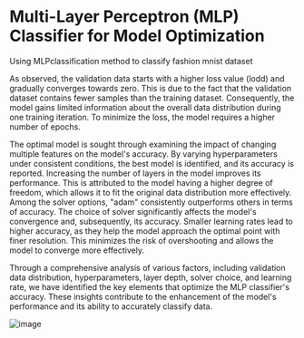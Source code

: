 # Multi-Layer Perceptron (MLP) Classifier for Model Optimization
Using MLPclassification method to classify fashion mnist dataset

As observed, the validation data starts with a higher loss value (lodd) and gradually converges towards zero. This is due to the fact that the validation dataset contains fewer samples than the training dataset. Consequently, the model gains limited information about the overall data distribution during one training iteration. To minimize the loss, the model requires a higher number of epochs.

The optimal model is sought through examining the impact of changing multiple features on the model's accuracy. By varying hyperparameters under consistent conditions, the best model is identified, and its accuracy is reported. Increasing the number of layers in the model improves its performance. This is attributed to the model having a higher degree of freedom, which allows it to fit the original data distribution more effectively. Among the solver options, "adam" consistently outperforms others in terms of accuracy. The choice of solver significantly affects the model's convergence and, subsequently, its accuracy. Smaller learning rates lead to higher accuracy, as they help the model approach the optimal point with finer resolution. This minimizes the risk of overshooting and allows the model to converge more effectively.

Through a comprehensive analysis of various factors, including validation data distribution, hyperparameters, layer depth, solver choice, and learning rate, we have identified the key elements that optimize the MLP classifier's accuracy. These insights contribute to the enhancement of the model's performance and its ability to accurately classify data.

![image](https://github.com/romidi80/MLP-classification-on-fashion-mnist-dataset/assets/89667194/3760a623-a3e4-4cb5-8fbd-bba08ca3274c)
